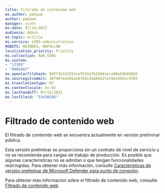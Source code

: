 ```yaml
---
title: Filtrado de contenido web
ms.author: pebaum
author: pebaum
manager: scotv
ms.date: 07/14/2021
audience: Admin
ms.topic: article
ms.service: o365-administration
ROBOTS: NOINDEX, NOFOLLOW
localization_priority: Priority
ms.collection: Adm_O365
ms.custom:
- "12383"
- "9005487"
ms.openlocfilehash: 9d5f3b331553cef615e7b25681eca90a59b9508d
ms.sourcegitcommit: 38f987eeb05ea876dcd3ab8427afe614563c47b5
ms.translationtype: HT
ms.contentlocale: es-ES
ms.lasthandoff: 07/15/2021
ms.locfileid: "53438586"
---
```

# <a name="web-content-filtering"></a>Filtrado de contenido web

El filtrado de contenido web se encuentra actualmente en versión preliminar pública.

Esta versión preliminar se proporciona sin un contrato de nivel de servicio y no se recomienda para cargas de trabajo de producción. Es posible que algunas características no se admitan o que tengan funcionalidades restringidas. Para obtener más información, consulte [Características de versión preliminar de Microsoft Defender para punto de conexión](/microsoft-365/security/defender-endpoint/preview).

Para obtener más información sobre el filtrado de contenido web, consulte [Filtrado de contenido web](/microsoft-365/security/defender-endpoint/web-content-filtering).